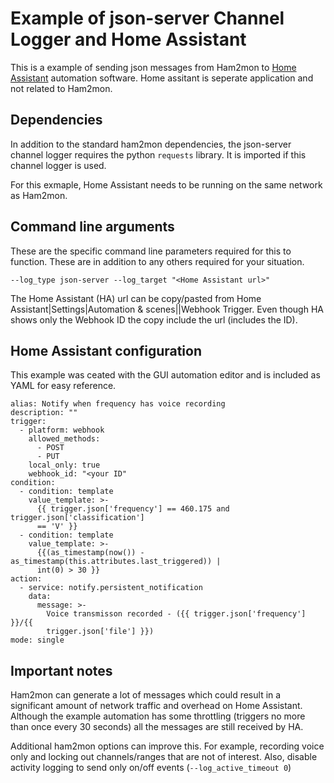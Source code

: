 # Example of json-server Channel Logger and Home Assistant

This is a example of sending json messages from Ham2mon to [Home Assistant](https://www.home-assistant.io) automation software.  Home assitant is seperate application and not related to Ham2mon.

## Dependencies
In addition to the standard ham2mon dependencies, the json-server channel logger requires the python `requests` library.  It is imported if this channel logger is used.

For this exmaple, Home Assistant needs to be running on the same network as Ham2mon.

## Command line arguments

These are the specific command line parameters required for this to function.  These are in addition to any others required for your situation.
```
--log_type json-server --log_target "<Home Assistant url>"
```
The Home Assistant (HA) url can be copy/pasted from Home Assistant|Settings|Automation & scenes|<your automation>|Webhook Trigger.  Even though HA shows only the Webhook ID the copy include the url (includes the ID).

## Home Assistant configuration

This example was ceated with the GUI automation editor and is included as YAML for easy reference.
```
alias: Notify when frequency has voice recording
description: ""
trigger:
  - platform: webhook
    allowed_methods:
      - POST
      - PUT
    local_only: true
    webhook_id: "<your ID"
condition:
  - condition: template
    value_template: >-
      {{ trigger.json['frequency'] == 460.175 and trigger.json['classification']
      == 'V' }}
  - condition: template
    value_template: >-
      {{(as_timestamp(now()) - as_timestamp(this.attributes.last_triggered)) |
      int(0) > 30 }}
action:
  - service: notify.persistent_notification
    data:
      message: >-
        Voice transmisson recorded - ({{ trigger.json['frequency'] }}/{{
        trigger.json['file'] }})
mode: single

```

## Important notes
Ham2mon can generate a lot of messages which could result in a significant amount of network traffic and overhead on Home Assistant.  Although the example automation has some throttling (triggers no more than once every 30 seconds) all the messages are still received by HA.

Additional ham2mon options can improve this.  For example, recording voice only and locking out channels/ranges that are not of interest.  Also, disable activity logging to send only on/off events (`--log_active_timeout 0`)